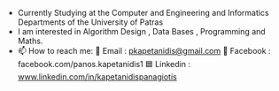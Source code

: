 - Currently Studying at the Computer and Engineering and Informatics Departments of the University of Patras
- I am interested in Algorithm Design , Data Bases , Programming and Maths.
- 📫 How to reach me: 
    :email:  Email : pkapetanidis@gmail.com
    :large_blue_circle: Facebook : facebook.com/panos.kapetanidis1
    :blue_square: Linkedin : www.linkedin.com/in/kapetanidispanagiotis
